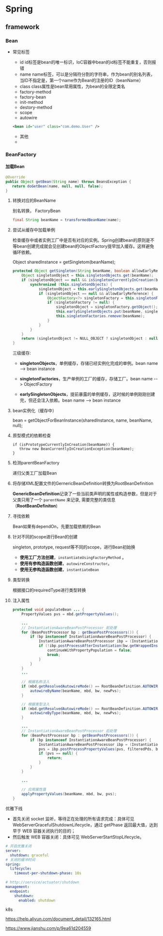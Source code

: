 # Spring

## framework
### Bean
- 常见标签
    - id
        id标签是bean的唯一标识，IoC容器中bean的id标签不能重复，否则报错
    - name
      name标签，可以是分隔符分割的字符串，作为bean的别名列表，当ID不指定是，第一个name作为Bean的注册的ID（beanName）
    - class
    class属性是bean常用属性，为bean的全限定类名
    - factory-method
    - factory-bean
    - init-method
    - destory-method
    - scope
    - autowire
    
    ``` xml
    <bean id="user" class="com.demo.User" />
    ```
    
    - 其他
    - 



### BeanFactory

#### 加载Bean

```java
@Override
public Object getBean(String name) throws BeansException {
   return doGetBean(name, null, null, false);
}
```

1. 转换对应的BeanName

   别名转换， FactoryBean

   ```java
   final String beanName = transformedBeanName(name);
   ```

2. 尝试从缓存中加载单例

   检查缓存中或者实例工厂中是否有对应的实例。Spring创建bean的原则是不等bean创建完成就会见创建bean的ObjectFactory提早加入缓存。这样避免循环依赖。

   Object sharedInstance = getSingletom(beanName);

   ```java
   protected Object getSingleton(String beanName, boolean allowEarlyReference) {
       Object singletonObject = this.singletonObjects.get(beanName);
       if (singletonObject == null && isSingletonCurrentlyInCreation(beanName)) {
           synchronized (this.singletonObjects) {
               singletonObject = this.earlySingletonObjects.get(beanName);
               if (singletonObject == null && allowEarlyReference) {
                   ObjectFactory<?> singletonFactory = this.singletonFactories.get(beanName);
                   if (singletonFactory != null) {
                       singletonObject = singletonFactory.getObject();
                       this.earlySingletonObjects.put(beanName, singletonObject);
                       this.singletonFactories.remove(beanName);
                   }
               }
           }
       }
       return (singletonObject != NULL_OBJECT ? singletonObject : null);
   }
   ```

   三级缓存:

   - **singletonObjects**，单例缓存，存储已经实例化完成的单例。bean name --> bean instance

   - **singletonFactories**，生产单例的工厂的缓存，存储工厂。bean name --> ObjectFactory 

   - **earlySingletonObjects**，提前暴露的单例缓存，这时候的单例刚刚创建完，但还会注入依赖。bean name --> bean instance

3. bean实例化（缓存中）

   bean = getObjectForBeanInstance(sharedInstance, name, beanName, null);

4. 原型模式的依赖检查

   ```
   if (isPrototypeCurrentlyInCreation(beanName)) {
      throw new BeanCurrentlyInCreationException(beanName);
   }
   ```

5. 检测parentBeanFactory

   递归父类工厂加载Bean

6. 将存储XML配置文件的GernericBeanDefinition转换为RootBeanDefinition

   **GenericBeanDefinition**记录了一些当前类声明的属性或构造参数，但是对于父类只用了一个 `parentName` 来记录, 需要完整的类信息（**RootBeanDefiniton**)

7. 寻找依赖

   Bean如果有dependOn，先要加载依赖的Bean

8. 针对不同的scope进行Bean的创建

   singleton, prototype, request等不同的scope，进行Bean初始换

   - **使用工厂方法创建**，`instantiateUsingFactoryMethod` 。
   - **使用有参构造函数创建**，`autowireConstructor`。
   - **使用无参构造函数创建**，`instantiateBean`

9. 类型转换

   根据接口的requiredType进行类型转换
   
10. 注入属性

    ```java
    protected void populateBean ... {
        PropertyValues pvs = mbd.getPropertyValues();
        
        ...
        // InstantiationAwareBeanPostProcessor 前处理
        for (BeanPostProcessor bp : getBeanPostProcessors()) {
            if (bp instanceof InstantiationAwareBeanPostProcessor) {
                InstantiationAwareBeanPostProcessor ibp = (InstantiationAwareBeanPostProcessor) bp;
                if (!ibp.postProcessAfterInstantiation(bw.getWrappedInstance(), beanName)) {
                    continueWithPropertyPopulation = false;
                    break;
                }
            }
        }
        ...
        
        // 根据名称注入
        if (mbd.getResolvedAutowireMode() == RootBeanDefinition.AUTOWIRE_BY_NAME) {
            autowireByName(beanName, mbd, bw, newPvs);
        }
    
        // 根据类型注入
        if (mbd.getResolvedAutowireMode() == RootBeanDefinition.AUTOWIRE_BY_TYPE) {
            autowireByType(beanName, mbd, bw, newPvs);
        }
    
        ... 
        // InstantiationAwareBeanPostProcessor 后处理
        for (BeanPostProcessor bp : getBeanPostProcessors()) {
            if (bp instanceof InstantiationAwareBeanPostProcessor) {
                InstantiationAwareBeanPostProcessor ibp = (InstantiationAwareBeanPostProcessor) bp;
                pvs = ibp.postProcessPropertyValues(pvs, filteredPds, bw.getWrappedInstance(), beanName);
                if (pvs == null) {
                    return;
                }
            }
        }
        
        ...
        
        // 应用属性值
        applyPropertyValues(beanName, mbd, bw, pvs);
    }
    ```



优雅下线

- 首先关闭 socket 监听，等待正在处理的所有请求完成：具体可见 WebServerGracefulShutdownLifecycle，通过 getPhase 返回最大值，达到早于 WEB 容器关闭执行的目的；
- 然后触发 WEB 容器关闭：具体可见 WebServerStartStopLifecycle。

```yml
# 开启优雅关闭 
server: 
  shutdown: graceful 
# 关闭的缓冲时间
spring: 
  lifecycle: 
    timeout-per-shutdown-phase: 10s
    
# http://service/actuator/shutdown 
management:
  endpoint:
    shutdown:
      enabled: shutdown

```

k8s

https://help.aliyun.com/document_detail/132165.html

https://www.jianshu.com/p/9ea61d204559

